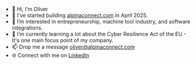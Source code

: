 - 👋 Hi, I’m Oliver
- 🏢 I've started building [alpinaconnect.com](https://www.alpinaconnect.com) in April 2025.
- 👀 I’m interested in entrepreneurship, machine tool industry, and software integrations.
- 🌱 I’m currently learning a lot about the Cyber Resilience Act of the EU - It's one main focus point of my company.
- 📫 Drop me a message [oliver@alpinaconnect.com](mailto:oliver@alpinaconnect.com)
- 🌐 Connect with me on [LinkedIn](https://www.linkedin.com/in/oliver-herzig-b52b95196/)

<!---
Oliver-AlpinaConnect/Oliver-AlpinaConnect is a ✨ special ✨ repository because its `README.md` (this file) appears on your GitHub profile.
You can click the Preview link to take a look at your changes.
--->
